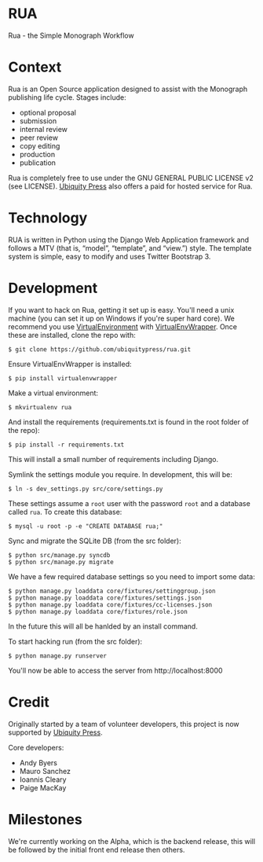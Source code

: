 # RUA
Rua - the Simple Monograph Workflow

# Context
Rua is an Open Source application designed to assist with the Monograph publishing life cycle. Stages include:

- optional proposal
- submission
- internal review
- peer review
- copy editing
- production
- publication

Rua is completely free to use under the GNU GENERAL PUBLIC LICENSE v2 (see LICENSE). [Ubiquity Press](http://ubiquitypress.com/site/contact/) also offers a paid for hosted service for Rua.

# Technology
RUA is written in Python using the Django Web Application framework and follows a MTV (that is, “model”, “template”, and “view.”) style. The template system is simple, easy to modify and uses Twitter Bootstrap 3.

# Development

If you want to hack on Rua, getting it set up is easy. You'll need a unix machine (you can set it up on Windows if you're super hard core). We recommend you use [VirtualEnvironment](https://virtualenv.pypa.io/en/latest/) with [VirtualEnvWrapper](https://virtualenvwrapper.readthedocs.org/en/latest/). Once these are installed, clone the repo with:

	$ git clone https://github.com/ubiquitypress/rua.git

Ensure VirtualEnvWrapper is installed:

	$ pip install virtualenvwrapper

Make a virtual environment:

	$ mkvirtualenv rua

And install the requirements (requirements.txt is found in the root folder of the repo):

	$ pip install -r requirements.txt

This will install a small number of requirements including Django.

Symlink the settings module you require. In development, this will be:

	$ ln -s dev_settings.py src/core/settings.py

These settings assume a `root` user with the password `root` and a database called `rua`. To create this database:

	$ mysql -u root -p -e "CREATE DATABASE rua;"

Sync and migrate the SQLite DB (from the src folder):

	$ python src/manage.py syncdb
	$ python src/manage.py migrate

We have a few required database settings so you need to import some data:

	$ python manage.py loaddata core/fixtures/settinggroup.json
	$ python manage.py loaddata core/fixtures/settings.json
	$ python manage.py loaddata core/fixtures/cc-licenses.json
	$ python manage.py loaddata core/fixtures/role.json

In the future this will all be hanlded by an install command.

To start hacking run (from the src folder):

	$ python manage.py runserver

You'll now be able to access the server from http://localhost:8000

# Credit
Originally started by a team of volunteer developers, this project is now supported by [Ubiquity Press](http://ubiquitypress.com/).

Core developers:

- Andy Byers
- Mauro Sanchez
- Ioannis Cleary
- Paige MacKay

# Milestones
We're currently working on the Alpha, which is the backend release, this will be followed by the initial front end release then others.
